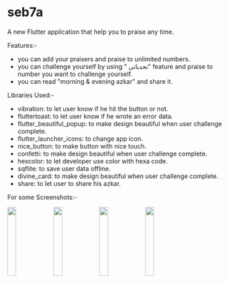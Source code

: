 # seb7a

A new Flutter application that help you to praise any time. 

Features:-
- you can add your praisers and praise to unlimited numbers.
- you can challenge yourself by using " تحدياتى" feature and praise to number you want to challenge yourself. 
- you can read "morning & evening azkar" and share it. 

Libraries Used:- 
  - vibration: to let user know if he hit the button or not. 
  - fluttertoast: to let user know if he wrote an error data. 
  - flutter_beautiful_popup: to make design beautiful when user challenge complete.
  - flutter_launcher_icons: to change app icon. 
  - nice_button: to make button with nice touch.
  - confetti: to make design beautiful when user challenge complete.
  - hexcolor: to let developer use color with hexa code.
  - sqflite: to save user data offline.
  - divine_card: to make design beautiful when user challenge complete.
  - share: to let user to share his azkar.
  


For some Screenshots:-

<div>
 <img src="https://play-lh.googleusercontent.com/PdXSZdFENHq0OpNGbZlyALZy1-6zrOrGTctGZAnmSkR3siSYy1cMSuW2irKmuccM55w=w2880-h1408-rw?raw=false "Title"" width = 20%>
 <img src="https://play-lh.googleusercontent.com/zXUjJg_EqRiydZArT5uVwYWIjgQzOfiMXI6ZT2jBPK5CAcbxe8TsKq49m0o06qMYqg=w2880-h1408-rw?raw=true "Title"" width = 20%>
 <img src="https://play-lh.googleusercontent.com/guK1E3p9r2RVFnZMUOqZt6zHJuTK9BZmsTTxk1bjxRI3DVSXVm5UTVaDhf88iVLGAr1-=w2880-h1408-rw?raw=true "Title"" width = 20%>
  
   <img src="https://play-lh.googleusercontent.com/Irr4TZP5Za0guy7LvQrUEG1vtohUaUVaAbvqrG7fVCrceV0fA5-XPwMoF_tHdDuP3m8=w2880-h1408-rw?raw=true" width = 20%>
  
  </div>
